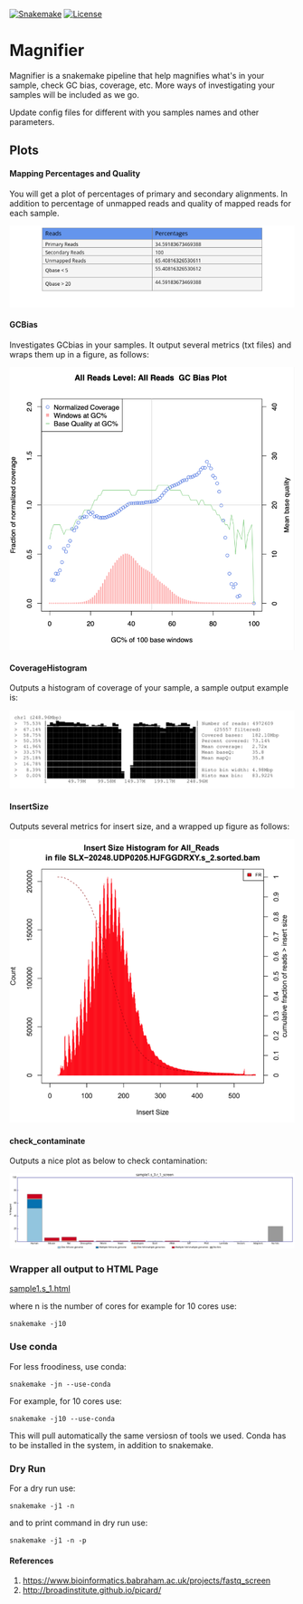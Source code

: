 
[![Snakemake](https://img.shields.io/badge/snakemake-≥6.0.2-brightgreen.svg)](https://snakemake.github.io)
[![License](https://img.shields.io/badge/License-BSD_3--Clause-blue.svg)](https://opensource.org/licenses/BSD-3-Clause)


Magnifier 
============================================================

Magnifier is a snakemake  pipeline that help magnifies what's in your sample, check GC bias, coverage, etc. More ways of investigating your samples will be included as we go.
 
Update config files for different with you samples names and other parameters. 

## Plots
 
#### Mapping Percentages and Quality 

You will get a plot of percentages of primary and secondary alignments. In addition to percentage of unmapped reads and quality of mapped reads for each sample. 

   ![sample1_alignments.png](outputs/sample1.s_1.alignments.png)

#### GCBias  

   Investigates GCbias in your samples. It output several metrics (txt files) and wraps them up in a figure, as follows: 
    
   ![GCBias.png](outputs/GCbias.png)

#### CoverageHistogram  

   Outputs a histogram of coverage of your sample, a sample output example is:
  
   ![coveragehist.png](outputs/coveragehist.png) 

#### InsertSize

   Outputs several metrics for insert size, and a wrapped up figure as follows: 

   ![insertsize.png](outputs/insertsize.png)


#### check_contaminate 

   Outputs a nice plot as below to check contamination: 
  
   ![sample1_screen.png](outputs/sample1_screen.png)

### Wrapper all output to HTML Page 

   [sample1.s_1.html](outputs/sample1.s_1.html) 


where n is the number of cores for example for 10 cores use:


    snakemake -j10 

### Use conda 

For less froodiness, use conda:


    snakemake -jn --use-conda 


For example, for 10 cores use: 

    snakemake -j10 --use-conda 

This will pull automatically the same versiosn of tools we used. Conda has to be installed in the system, in addition to snakemake. 


### Dry Run


For a dry run use: 
  
  
    snakemake -j1 -n 


and to print command in dry run use: 

  
    snakemake -j1 -n -p 


#### References 

1. https://www.bioinformatics.babraham.ac.uk/projects/fastq_screen
2. http://broadinstitute.github.io/picard/  
